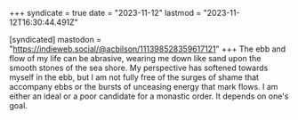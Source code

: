 +++
syndicate = true
date = "2023-11-12"
lastmod = "2023-11-12T16:30:44.491Z"

[syndicated]
mastodon = "https://indieweb.social/@acbilson/111398528359617121"
+++
The ebb and flow of my life can be abrasive, wearing me down like sand upon the smooth stones of the sea shore. My perspective has softened towards myself in the ebb, but I am not fully free of the surges of shame that accompany ebbs or the bursts of unceasing energy that mark flows. I am either an ideal or a poor candidate for a monastic order. It depends on one's goal.